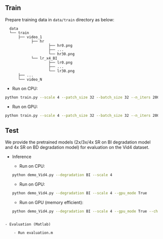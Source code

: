 ## Train
Prepare training data in `data/train` directory as below:
```
  data
  └── train
      ├── video_1
            ├── hr
                    ├── hr0.png
                    ├── ...
                    └── hr30.png
            └── lr_x4_BI
                    ├── lr0.png
                    ├── ...
                    └── lr30.png
      ├── ...
      └── video_N
```

- Run on CPU:
```bash
python train.py --scale 4 --patch_size 32 --batch_size 32 --n_iters 200000
```

- Run on GPU:
```bash
python train.py --scale 4 --patch_size 32 --batch_size 32 --n_iters 200000 --gpu_mode True
```

## Test
We provide the pretrained models (2x/3x/4x SR on BI degradation model and 4x SR on BD degradation model) for evaluation on the Vid4 dataset. 

- Inference

	- Run on CPU:
	```bash
	python demo_Vid4.py --degradation BI --scale 4
	```

	- Run on GPU:
	```bash
	python demo_Vid4.py --degradation BI --scale 4 --gpu_mode True
	```

	- Run on GPU (memory efficient):
	```bash
	python demo_Vid4.py --degradation BI --scale 4 --gpu_mode True --chop_forward True
```

- Evaluation (Matlab)

	- Run evaluation.m